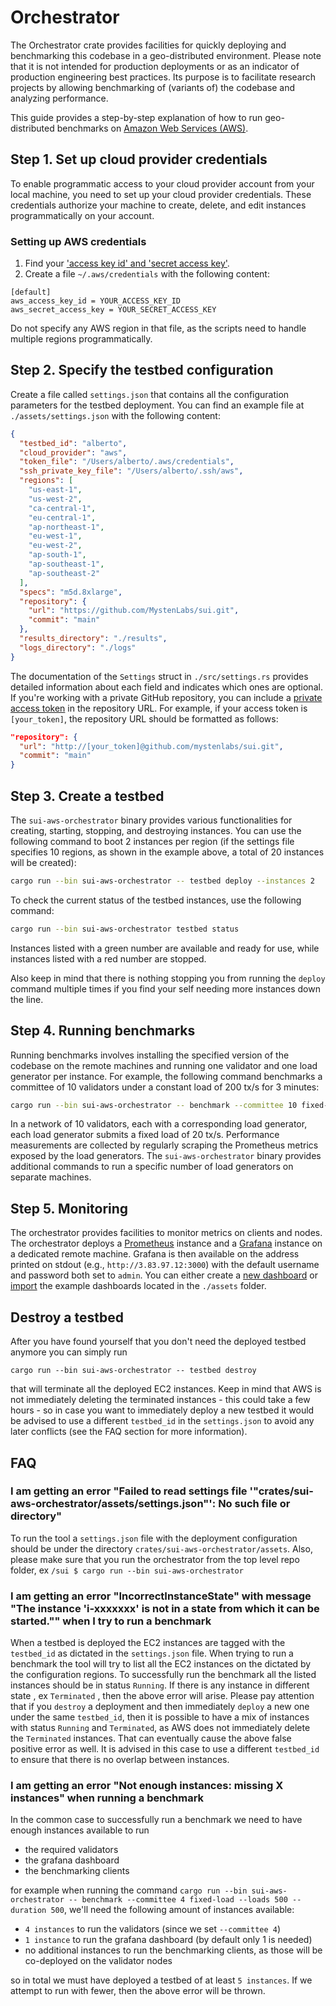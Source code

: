 # Orchestrator

The Orchestrator crate provides facilities for quickly deploying and benchmarking this codebase in a geo-distributed environment. Please note that it is not intended for production deployments or as an indicator of production engineering best practices. Its purpose is to facilitate research projects by allowing benchmarking of (variants of) the codebase and analyzing performance.

This guide provides a step-by-step explanation of how to run geo-distributed benchmarks on [Amazon Web Services (AWS)](http://aws.amazon.com).

## Step 1. Set up cloud provider credentials

To enable programmatic access to your cloud provider account from your local machine, you need to set up your cloud provider credentials. These credentials authorize your machine to create, delete, and edit instances programmatically on your account.

### Setting up AWS credentials

1. Find your ['access key id' and 'secret access key'](https://docs.aws.amazon.com/cli/latest/userguide/cli-configure-quickstart.html#cli-configure-quickstart-creds).
2. Create a file `~/.aws/credentials` with the following content:

```text
[default]
aws_access_key_id = YOUR_ACCESS_KEY_ID
aws_secret_access_key = YOUR_SECRET_ACCESS_KEY
```

Do not specify any AWS region in that file, as the scripts need to handle multiple regions programmatically.

## Step 2. Specify the testbed configuration

Create a file called `settings.json` that contains all the configuration parameters for the testbed deployment. You can find an example file at `./assets/settings.json` with the following content:

```json
{
  "testbed_id": "alberto",
  "cloud_provider": "aws",
  "token_file": "/Users/alberto/.aws/credentials",
  "ssh_private_key_file": "/Users/alberto/.ssh/aws",
  "regions": [
    "us-east-1",
    "us-west-2",
    "ca-central-1",
    "eu-central-1",
    "ap-northeast-1",
    "eu-west-1",
    "eu-west-2",
    "ap-south-1",
    "ap-southeast-1",
    "ap-southeast-2"
  ],
  "specs": "m5d.8xlarge",
  "repository": {
    "url": "https://github.com/MystenLabs/sui.git",
    "commit": "main"
  },
  "results_directory": "./results",
  "logs_directory": "./logs"
}
```

The documentation of the `Settings` struct in `./src/settings.rs` provides detailed information about each field and indicates which ones are optional. If you're working with a private GitHub repository, you can include a [private access token](https://docs.github.com/en/authentication/keeping-your-account-and-data-secure/managing-your-personal-access-tokens) in the repository URL. For example, if your access token is `[your_token]`, the repository URL should be formatted as follows:

```json
"repository": {
  "url": "http://[your_token]@github.com/mystenlabs/sui.git",
  "commit": "main"
}
```

## Step 3. Create a testbed

The `sui-aws-orchestrator` binary provides various functionalities for creating, starting, stopping, and destroying instances. You can use the following command to boot 2 instances per region (if the settings file specifies 10 regions, as shown in the example above, a total of 20 instances will be created):

```bash
cargo run --bin sui-aws-orchestrator -- testbed deploy --instances 2
```

To check the current status of the testbed instances, use the following command:

```bash
cargo run --bin sui-aws-orchestrator testbed status
```

Instances listed with a green number are available and ready for use, while instances listed with a red number are stopped.

Also keep in mind that there is nothing stopping you from running the `deploy` command multiple times if you find your self
needing more instances down the line.

## Step 4. Running benchmarks

Running benchmarks involves installing the specified version of the codebase on the remote machines and running one validator and one load generator per instance. For example, the following command benchmarks a committee of 10 validators under a constant load of 200 tx/s for 3 minutes:

```bash
cargo run --bin sui-aws-orchestrator -- benchmark --committee 10 fixed-load --loads 200 --duration 180
```

In a network of 10 validators, each with a corresponding load generator, each load generator submits a fixed load of 20 tx/s. Performance measurements are collected by regularly scraping the Prometheus metrics exposed by the load generators. The `sui-aws-orchestrator` binary provides additional commands to run a specific number of load generators on separate machines.

## Step 5. Monitoring

The orchestrator provides facilities to monitor metrics on clients and nodes. The orchestrator deploys a [Prometheus](https://prometheus.io) instance and a [Grafana](https://grafana.com) instance on a dedicated remote machine. Grafana is then available on the address printed on stdout (e.g., `http://3.83.97.12:3000`) with the default username and password both set to `admin`. You can either create a [new dashboard](https://grafana.com/docs/grafana/latest/getting-started/build-first-dashboard/) or [import](https://grafana.com/docs/grafana/latest/dashboards/manage-dashboards/#import-a-dashboard) the example dashboards located in the `./assets` folder.

## Destroy a testbed
After you have found yourself that you don't need the deployed testbed anymore you can simply run

```
cargo run --bin sui-aws-orchestrator -- testbed destroy
```

that will terminate all the deployed EC2 instances. Keep in mind that AWS is not immediately deleting the terminated instances - this could take a few hours - so in case you want to immediately deploy a new testbed it would be advised
to use a different `testbed_id` in the `settings.json` to avoid any later conflicts (see the FAQ section for more information).

## FAQ

### I am getting an error "Failed to read settings file '"crates/sui-aws-orchestrator/assets/settings.json"': No such file or directory"
To run the tool a `settings.json` file with the deployment configuration should be under the directory `crates/sui-aws-orchestrator/assets`. Also, please make sure
that you run the orchestrator from the top level repo folder, ex `/sui $ cargo run --bin sui-aws-orchestrator`

### I am getting an error "IncorrectInstanceState" with message "The instance 'i-xxxxxxx' is not in a state from which it can be started."" when I try to run a benchmark
When a testbed is deployed the EC2 instances are tagged with the `testbed_id` as dictated in the `settings.json` file. When trying to run a benchmark the tool will try to list
all the EC2 instances on the dictated by the configuration regions. To successfully run the benchmark all the listed instances should be in status
`Running`. If there is any instance in different state , ex `Terminated` , then the above error will arise. Please pay attention that if you `destroy` a deployment
and then immediately `deploy` a new one under the same `testbed_id`, then it is possible to have a mix of instances with status `Running` and `Terminated`, as AWS does not immediately
delete the `Terminated` instances. That can eventually cause the above false positive error as well. It is advised in this case to use a different `testbed_id`  to ensure that 
there is no overlap between instances.

### I am getting an error "Not enough instances: missing X instances" when running a benchmark
In the common case to successfully run a benchmark we need to have enough instances available to run 
* the required validators  
* the grafana dashboard
* the benchmarking clients

for example when running the command `cargo run --bin sui-aws-orchestrator -- benchmark --committee 4 fixed-load --loads 500 --duration 500`, we'll need the following amount of instances available:
* `4 instances` to run the validators (since we set `--committee 4`)
* `1 instance` to run the grafana dashboard (by default only 1 is needed)
* no additional instances to run the benchmarking clients, as those will be co-deployed on the validator nodes

so in total we must have deployed a testbed of at least `5 instances`. If we attempt to run with fewer, then the above error will be thrown.
